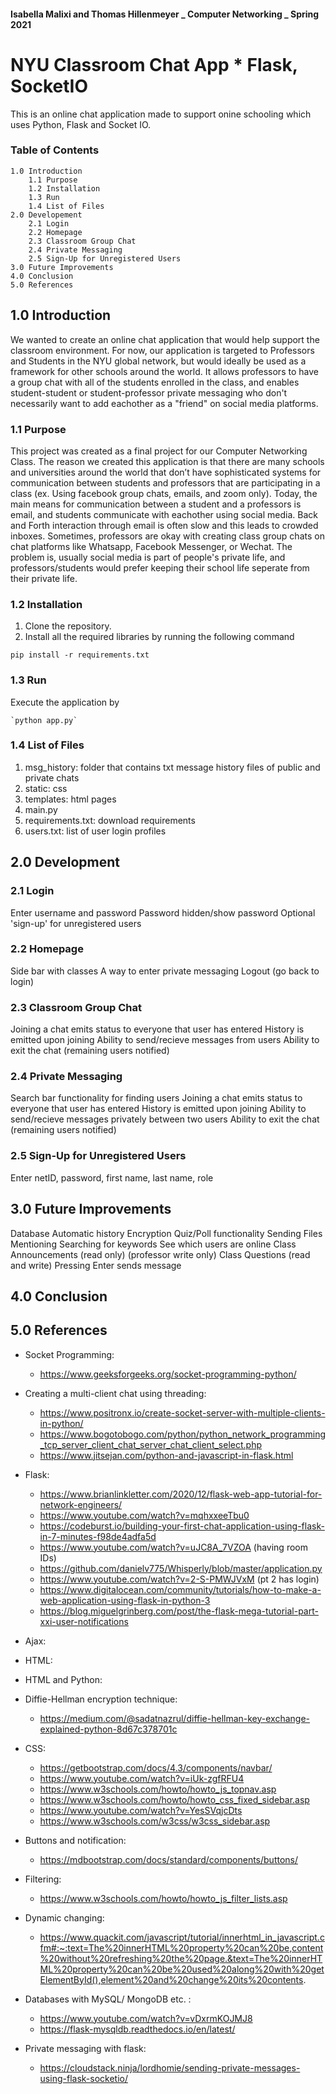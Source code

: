 #### Isabella Malixi and Thomas Hillenmeyer _ Computer Networking _ Spring 2021

# NYU Classroom Chat App \* Flask, SocketIO

This is an online chat application made to support onine schooling which uses Python, Flask and Socket IO.

### Table of Contents

    1.0 Introduction
        1.1 Purpose
        1.2 Installation
        1.3 Run
        1.4 List of Files
    2.0 Developement
        2.1 Login
        2.2 Homepage
        2.3 Classroom Group Chat
        2.4 Private Messaging
        2.5 Sign-Up for Unregistered Users
    3.0 Future Improvements
    4.0 Conclusion
    5.0 References

## 1.0 Introduction

We wanted to create an online chat application that would help support the classroom environment. For now, our application is targeted to Professors and Students in the NYU global network, but would ideally be used as a framework for other schools around the world. It allows professors to have a group chat with all of the students enrolled in the class, and enables student-student or student-professor private messaging who don't necessarily want to add eachother as a "friend" on social media platforms.

### 1.1 Purpose

This project was created as a final project for our Computer Networking Class. The reason we created this application is that there are many schools and universities around the world that don’t have sophisticated systems for communication between students and professors that are participating in a class (ex. Using facebook group chats, emails, and zoom only).
Today, the main means for communication between a student and a professors is email, and students communicate with eachother using social media. Back and Forth interaction through email is often slow and this leads to crowded inboxes. Sometimes, professors are okay with creating class group chats on chat platforms like Whatsapp, Facebook Messenger, or Wechat. The problem is, usually social media is part of people's private life, and professors/students would prefer keeping their school life seperate from their private life.

### 1.2 Installation

1.  Clone the repository.
2.  Install all the required libraries by running the following command

`pip install -r requirements.txt`

### 1.3 Run

Execute the application by

    `python app.py`

### 1.4 List of Files
1. msg_history: folder that contains txt message history files of public and private chats 
2. static: css
3. templates: html pages
4. main.py
5. requirements.txt: download requirements
6. users.txt: list of user login profiles

## 2.0 Development

### 2.1 Login

Enter username and password
Password hidden/show password
Optional 'sign-up' for unregistered users

### 2.2 Homepage

Side bar with classes
A way to enter private messaging
Logout (go back to login)

### 2.3 Classroom Group Chat

Joining a chat emits status to everyone that user has entered
History is emitted upon joining
Ability to send/recieve messages from users
Ability to exit the chat (remaining users notified)

### 2.4 Private Messaging

Search bar functionality for finding users
Joining a chat emits status to everyone that user has entered
History is emitted upon joining
Ability to send/recieve messages privately between two users
Ability to exit the chat (remaining users notified)

### 2.5 Sign-Up for Unregistered Users

Enter netID, password, first name, last name, role

## 3.0 Future Improvements

Database
Automatic history
Encryption
Quiz/Poll functionality
Sending Files
Mentioning
Searching for keywords
See which users are online
Class Announcements (read only) (professor write only)
Class Questions (read and write)
Pressing Enter sends message

## 4.0 Conclusion

## 5.0 References

- Socket Programming:

  - https://www.geeksforgeeks.org/socket-programming-python/

- Creating a multi-client chat using threading:

  - https://www.positronx.io/create-socket-server-with-multiple-clients-in-python/
  - https://www.bogotobogo.com/python/python_network_programming_tcp_server_client_chat_server_chat_client_select.php
  - https://www.jitsejan.com/python-and-javascript-in-flask.html

- Flask:

  - https://www.brianlinkletter.com/2020/12/flask-web-app-tutorial-for-network-engineers/
  - https://www.youtube.com/watch?v=mqhxxeeTbu0
  - https://codeburst.io/building-your-first-chat-application-using-flask-in-7-minutes-f98de4adfa5d
  - https://www.youtube.com/watch?v=uJC8A_7VZOA (having room IDs)
  - https://github.com/danielv775/Whisperly/blob/master/application.py
  - https://www.youtube.com/watch?v=2-S-PMWJVxM (pt 2 has login)
  - https://www.digitalocean.com/community/tutorials/how-to-make-a-web-application-using-flask-in-python-3
  - https://blog.miguelgrinberg.com/post/the-flask-mega-tutorial-part-xxi-user-notifications

- Ajax:

- HTML:

- HTML and Python:

- Diffie-Hellman encryption technique:

  - https://medium.com/@sadatnazrul/diffie-hellman-key-exchange-explained-python-8d67c378701c

- CSS:

  - https://getbootstrap.com/docs/4.3/components/navbar/
  - https://www.youtube.com/watch?v=iUk-zgfRFU4
  - https://www.w3schools.com/howto/howto_js_topnav.asp
  - https://www.w3schools.com/howto/howto_css_fixed_sidebar.asp
  - https://www.youtube.com/watch?v=YesSVqjcDts
  - https://www.w3schools.com/w3css/w3css_sidebar.asp

- Buttons and notification:

  - https://mdbootstrap.com/docs/standard/components/buttons/

- Filtering:

  - https://www.w3schools.com/howto/howto_js_filter_lists.asp

- Dynamic changing:

  - https://www.quackit.com/javascript/tutorial/innerhtml_in_javascript.cfm#:~:text=The%20innerHTML%20property%20can%20be,content%20without%20refreshing%20the%20page.&text=The%20innerHTML%20property%20can%20be%20used%20along%20with%20getElementById(),element%20and%20change%20its%20contents.

- Databases with MySQL/ MongoDB etc. :

  - https://www.youtube.com/watch?v=vDxrmKOJMJ8
  - https://flask-mysqldb.readthedocs.io/en/latest/

- Private messaging with flask:
  - https://cloudstack.ninja/lordhomie/sending-private-messages-using-flask-socketio/
